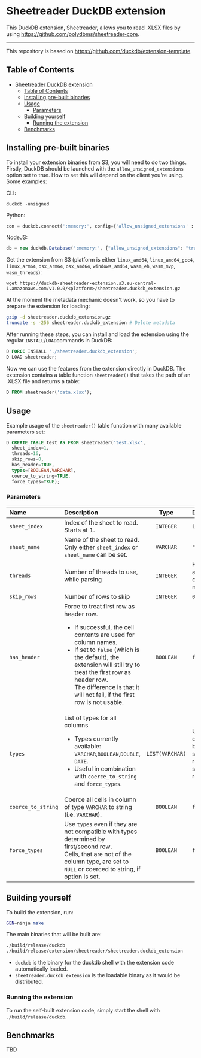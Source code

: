 # Sheetreader DuckDB extension

This DuckDB extension, Sheetreader, allows you to read .XLSX files by using https://github.com/polydbms/sheetreader-core.

---

This repository is based on https://github.com/duckdb/extension-template.

## Table of Contents

- [Sheetreader DuckDB extension](#sheetreader-duckdb-extension)
  - [Table of Contents](#table-of-contents)
  - [Installing pre-built binaries](#installing-pre-built-binaries)
  - [Usage](#usage)
    - [Parameters](#parameters)
  - [Building yourself](#building-yourself)
    - [Running the extension](#running-the-extension)
  - [Benchmarks](#benchmarks)


## Installing pre-built binaries

To install your extension binaries from S3, you will need to do two things. Firstly, DuckDB should be launched with the
`allow_unsigned_extensions` option set to true. How to set this will depend on the client you're using. Some examples:

CLI:
```shell
duckdb -unsigned
```

Python:
```python
con = duckdb.connect(':memory:', config={'allow_unsigned_extensions' : 'true'})
```

NodeJS:
```js
db = new duckdb.Database(':memory:', {"allow_unsigned_extensions": "true"});
```

Get the extension from S3 (platform is either `linux_amd64`, `linux_amd64_gcc4`, `linux_arm64`, `osx_arm64`, `osx_amd64`, `windows_amd64`, `wasm_eh`, `wasm_mvp`, `wasm_threads`):

```
wget https://duckdb-sheetreader-extension.s3.eu-central-1.amazonaws.com/v1.0.0/<platform>/sheetreader.duckdb_extension.gz
```


At the moment the metadata mechanic doesn't work, so you have to prepare the extension for loading:

```bash
gzip -d sheetreader.duckdb_extension.gz
truncate -s -256 sheetreader.duckdb_extension # Delete metadata
```

<!-- Secondly, you will need to set the repository endpoint in DuckDB to the HTTP url of your bucket + version of the extension -->
<!-- you want to install. To do this run the following SQL query in DuckDB: -->
<!-- ```sql
SET custom_extension_repository='bucket.s3.eu-west-1.amazonaws.com/<your_extension_name>/latest';
```
Note that the `/latest` path will allow you to install the latest extension version available for your current version of
DuckDB. To specify a specific version, you can pass the version instead. -->

After running these steps, you can install and load the extension using the regular `INSTALL`/`LOAD`commands in DuckDB:
```sql
D FORCE INSTALL './sheetreader.duckdb_extension';
D LOAD sheetreader;
```

Now we can use the features from the extension directly in DuckDB. The extension contains a table function `sheetreader()` that takes the path of an .XLSX file and returns a table:
```sql
D FROM sheetreader('data.xlsx');
```

## Usage

Example usage of the `sheetreader()` table function with many available parameters set:

```sql
D CREATE TABLE test AS FROM sheetreader('test.xlsx',
  sheet_index=1,
  threads=16, 
  skip_rows=0, 
  has_header=TRUE, 
  types=[BOOLEAN,VARCHAR], 
  coerce_to_string=TRUE,
  force_types=TRUE);
```

### Parameters

| Name | Description | Type | Default |
|:----|:-----------|:----:|:-------|
| `sheet_index` | Index of the sheet to read. Starts at 1. | `INTEGER` | `1` |
| `sheet_name` | Name of the sheet to read. <br> Only either `sheet_index` or `sheet_name` can be set.  | `VARCHAR` | `""` |
| `threads` | Number of threads to use, while parsing | `INTEGER` | Half of available cores; minimum 1 |
| `skip_rows` | Number of rows to skip | `INTEGER` | `0` |
| `has_header` | Force to treat first row as header row. <br> <ul> <li> If successful, the cell contents are used for column names. </li> <li> If set to `false` (which is the default), the extension will still try to treat the first row as header row. <br> The difference is that it will not fail, if the first row is not usable. </li> </ul> | `BOOLEAN` | `false` |
| `types` | List of types for all columns <ul> <li> Types currently available:<br> `VARCHAR`,`BOOLEAN`,`DOUBLE`, `DATE`.</li> <li> Useful in combination with `coerce_to_string` and `force_types`. </li> </ul> | `LIST(VARCHAR)` | Uses types determined by first & second row (after skipped rows) |
| `coerce_to_string` | Coerce all cells in column of type `VARCHAR` to string (i.e. `VARCHAR`). | `BOOLEAN` | `false` |
| `force_types` | Use `types` even if they are not compatible with types determined by first/second row. <br> Cells, that are not of the column type, are set to `NULL` or coerced to string, if option is set. | `BOOLEAN` | `false` |

## Building yourself

To build the extension, run:
```sh
GEN=ninja make
```
The main binaries that will be built are:
```sh
./build/release/duckdb
./build/release/extension/sheetreader/sheetreader.duckdb_extension
```
- `duckdb` is the binary for the duckdb shell with the extension code automatically loaded.
- `sheetreader.duckdb_extension` is the loadable binary as it would be distributed.

### Running the extension

To run the self-built extension code, simply start the shell with `./build/release/duckdb`.

## Benchmarks

TBD
<!-- Benchmarks of sheetreader & spatial + link to paper. -->